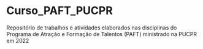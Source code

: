 # Curso_PAFT_PUCPR
Repositório de trabalhos e atividades elaborados nas disciplinas do Programa de Atração e Formação de Talentos (PAFT) ministrado na PUCPR em 2022
